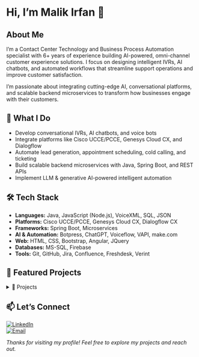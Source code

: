 # Hi, I’m Malik Irfan 👋

<!--
**malik-irfan/malik-irfan** is a ✨ _special_ ✨ repository because its `README.md` (this file) appears on your GitHub profile.

Here are some ideas to get you started: -->
<!--
- 🔭 I’m a Software Developer / IVR Analyst
- 🦚 Currently working to grow Mannai in software industory.
- 🌱 I’m currently learning microservices, Conversational AI, and CC tech...
-->
<!-- - 👯 I’m looking to collaborate on ...
*- 🤔 I’m looking for help with ...
- 💬 Ask me about ...
- 📫 How to reach me: ...
- 😄 Pronouns: ...
- ⚡ Fun fact: ...
-->


## About Me
I’m a Contact Center Technology and Business Process Automation specialist with 6+ years of experience building AI-powered, omni-channel customer experience solutions. I focus on designing intelligent IVRs, AI chatbots, and automated workflows that streamline support operations and improve customer satisfaction.

I’m passionate about integrating cutting-edge AI, conversational platforms, and scalable backend microservices to transform how businesses engage with their customers.



## 🚀 What I Do

- Develop conversational IVRs, AI chatbots, and voice bots  
- Integrate platforms like Cisco UCCE/PCCE, Genesys Cloud CX, and Dialogflow  
- Automate lead generation, appointment scheduling, cold calling, and ticketing  
- Build scalable backend microservices with Java, Spring Boot, and REST APIs  
- Implement LLM & generative AI-powered intelligent automation  



## 🛠️ Tech Stack

- **Languages:** Java, JavaScript (Node.js), VoiceXML, SQL, JSON  
- **Platforms:** Cisco UCCE/PCCE, Genesys Cloud CX, Dialogflow CX  
- **Frameworks:** Spring Boot, Microservices  
- **AI & Automation:** Botpress, ChatGPT, Voiceflow, VAPI, make.com  
- **Web:** HTML, CSS, Bootstrap, Angular, JQuery  
- **Databases:** MS-SQL, Firebase  
- **Tools:** Git, GitHub, Jira, Confluence, Freshdesk, Verint  




<!-- Project Detail -->


## 📂 Featured Projects

<details>
  <summary>📃 Projects</summary>


## Freshchat Text Interaction Capture Adapter
📆 2024

**What is it?**\
The Verint Freshchat Adapter provides organization with the ability to ingest Freshchat messaging, chat interactions into the Verint for use throught the suite of Verint applications.


**How does it work?**\
The Verint Freshcaht Text Interaction Adapter is an out-of-box capability that supports extraction of interaction data from Freshchat APIs and ingestion into Verint EDM.

Once configured, the adapter connects to Freshchat and brings text interactions into Verint EDM in near real-time. Once interactions are available within Verint EDM, they will be normalized among other EDM Interactions and seamlessly available for Search, Replay, Quality Monitoring, Text Analytics any other Verint applications which utilize captured interactions.

The Freshchat Text Interaction Adapter is built with features which ensure that data is not lost and extract data for specific channel. 


**What is required to implement?**\
To implement the Freshchat Interaction Adapter, customer need:
* Freshchat Cloud Environment, Freshchat Messaging
* Verint Engagement Data Management (in addition, Verint Quality Monitoring and Verint Text Analytic)
* API keys and associated configuration values for Freshchat and Verint EDM and/or Text Analytics

<div align="center">
    <img src="./Projects/project_design/Freshchat Text Ingestion Adapter.jpg" width="600" height="400"/>
</div>


**What are the benifits?**\
The Freshchat Text Interaction Adapter key benifits:\
* Help organization manage all their customer interactions in one place through Verint Engagement Data Management (EDM)
* Allow organizations to use Verint Quality Management to evaluate the quality of those interactions which occur through Freshchat communication platform
* Enable Verint Text Analytics to process Freshchat Chat interactions and gain insights through sentiment analysis, categorization, and key driver analysis



#### 🔨 Tools & Technology

<p align="center">
  <a href="https://skillicons.dev">
    <img src="https://skillicons.dev/icons?i=java,eclipse,postman,powershell,vscode,github,git" />
  </a>
</p>



## Genesys Cloud CX Integration with Google Dialogflow
📆 2024

**What is it?**\
The integration of Google Cloud Dialogflow within Genesys Cloud enables the use of Natural Language Understanding (NLU) to enhance inbound customer interactions. This solution allows customers to communicate naturally, helping the system better understand their intent and quickly route the interaction to a skilled agent when needed.

**How does it works?**\
Google Dialogflow, as a powerful Virtual Agent, is trained with specific data to recognize and understand customer intents during interactions. In this implementation, the Dialogflow bot is specifically trained to handle real estate-related queries, providing quick responses to common questions and tasks, such as property information, availability, and pricing. The system also includes a fallback mechanism that transfers the interaction to a live agent if the bot cannot resolve the query or if more complex assistance is needed.

Once integrated with Genesys Cloud, the Dialogflow bot is incorporated into the Architect call flows, allowing the system to call the bot when an inbound interaction occurs. This seamless integration ensures that customers can interact with the bot through a natural conversation, reducing the time needed to connect with agents while still offering the option for human assistance when necessary.


## Developed/Managed 30+ Reports & Dashboards (CUIC / Custom)
📆 2023-2024

I developed over 30 + reports and dashboards to meet the unique demands of contact center teams. These reports and dashboards were designed to help contact center managers and agents monitor performance metrics in real time, providing key insights into operational efficiency and customer satisfaction. By leveraging CUIC’s ability to fetch data from various Cisco contact center solutions, I tailored the reports and dashboards to meet specific business needs, ensuring they provide actionable insights for better decision-making.

The custom reports were designed to fetch and present data from the contact center’s underlying database, allowing managers to gain detailed insights into call volumes, agent performance, customer satisfaction, and wait times. I enabled the creation of custom queries to retrieve specific data sets, and also ensured that the reports could be easily customized to present relevant data to different stakeholders. This made the reports highly adaptable and accessible to various teams within the organization, from supervisors to top-level management, based on their role and requirements.

The dashboards I developed served as real-time visualization tools, consolidating key performance metrics into a user-friendly interface. These dashboards allowed both agents and managers to quickly assess performance, identify bottlenecks, and make real-time adjustments to improve the customer experience. With these custom dashboards and reports, contact center operations became more streamlined, enabling efficient monitoring of day-to-day activities and empowering teams to provide enhanced service and support.



## 7+ IVR Applications (Telenor Pakistan)
📆 2022

- Telenor Prepaid
- Telenor Postpaid
- Telenor Retailer
- Telenor UAN
- Telenor OB Offers
- Telenor OB VAS
- Telenor Smart Tune Active

**What are these helplines?**\
The Telenor helplines are a series of Interactive Voice Response (IVR) systems designed to streamline customer interactions and provide quick access to various services. They cover a range of customer needs, including prepaid and postpaid services, retailer support, UAN inquiries, and Value Added Services (VAS). These IVR helplines enable customers to resolve issues and access information without needing to speak to an agent, ensuring a faster, more efficient service experience.

**How does these works?**\
Each Telenor IVR helpline is tailored to handle specific customer queries, providing a self-service platform for tasks such as billing inquiries, package details, troubleshooting, and more. When a customer calls, the IVR system quickly guides them to the right option through an intuitive menu, eliminating the need to navigate long, complex menus. For instance, the Telenor Prepaid helpline enables users to manage their prepaid accounts, while the Postpaid and Retailer helplines serve different customer segments with specific queries.

These helplines are fully integrated with Telenor's backend CRM system, third-party solutions, and databases, ensuring that all customer interactions are handled smoothly and accurately. When needed, the system allows customers to connect with a live agent for further assistance. By automating routine processes and offering self-service options, these IVR systems reduce the need for manual intervention, improving efficiency and decreasing average handling time for customer service operations.



#### 🔨 Tools & Technology



<div align="center">
  <img src="./Projects/project_design/cisco-icon.png" width="55" height="55"/>
  <img width="50" src="https://user-images.githubusercontent.com/25181517/192107858-fe19f043-c502-4009-8c47-476fc89718ad.png" alt="REST" title="REST"/>
  <img src="./Projects/project_design/vxml.png" width="55" height="55"/>
  <img src="https://skillicons.dev/icons?i=java,eclipse,postman,github,git" />
   <img width="50" src="https://github.com/marwin1991/profile-technology-icons/assets/19180175/3b371807-db7c-45b4-8720-c0cfc901680a" alt="MSSQL" title="MSSQL"/>
</div>





## JBOSS Connector (REST API-based Bridge)
📆 2022



**What is it?**\
Jboss Connector is a REST API-based bridge that facilitates secure communication between Telenor's backend CRM systems, third-party software, and IVR applications. It exposes several APIs that simplify and secure data exchange between various backend systems and front-end IVR solutions.

**How does it works**\
Jboss Connector serves as the intermediary between Telenor’s IVR applications and its backend systems, allowing seamless communication through a secure REST API interface. When an IVR application requires access to data or services from the backend, it sends a request to the Jboss Connector, which securely handles the request and forwards it to the appropriate backend system. The two-way authentication mechanism ensures that the communication remains secure at all times, preventing unauthorized access to sensitive information.

The Jboss Connector abstracts the complexities of the underlying backend systems by providing developers with easy-to-consume APIs, which allows them to focus on building custom solutions without needing to understand the details of the backend technologies. These APIs expose functionalities that can be utilized to integrate various services, such as CRM data retrieval or third-party application interaction, within the IVR workflows. This enhances the flexibility and scalability of the IVR system, making it easier to expand or modify its functionality as business needs evolve.



#### 🔨 Tools & Technology

<div align="center">
  <img width="50" src="https://user-images.githubusercontent.com/25181517/192107858-fe19f043-c502-4009-8c47-476fc89718ad.png" alt="REST" title="REST"/>
  <img width="50" src="https://user-images.githubusercontent.com/25181517/183891303-41f257f8-6b3d-487c-aa56-c497b880d0fb.png" alt="Spring Boot" title="Spring Boot"/>
  <img src="https://skillicons.dev/icons?i=java,idea,eclipse,postman,github,git,stackoverflow,sublime" />
  <img width="50" src="https://github.com/marwin1991/profile-technology-icons/assets/19180175/3b371807-db7c-45b4-8720-c0cfc901680a" alt="MSSQL" title="MSSQL"/>
</div>



## SMPP Connector
📆 2022

**What is it?**\
The SMPP Connector is a solution designed to enable short messaging functionality for applications using the SMPP protocol. It facilitates communication with SMS centers, SMS gateways, and SMPP gateways for sending SMS messages.

**How does it works?**\
The SMPP Connector uses the SMPP (Short Message Peer-to-Peer) protocol, an open industry standard, to establish communication between applications and Short Message Service Centers (SMSC). This connection allows applications to send and receive SMS messages efficiently by interacting with various messaging entities, including Routing Entities (RE) and Message Centers (MC). The connector enables seamless integration for functionalities such as sending One-Time Passwords (OTPs), billing details, and menu options to customers through SMS.

In the case of Telenor's IVR applications, the SMPP Connector is used to send critical information like OTPs and billing details to customers in real-time. The IVR applications are integrated with this connector, enabling them to deliver messages to customers directly through SMS, improving customer experience and service accessibility without requiring additional manual processes.


#### 🔨 Tools & Technology

<div align="center">
  <img width="50" src="https://user-images.githubusercontent.com/25181517/192107858-fe19f043-c502-4009-8c47-476fc89718ad.png" alt="REST" title="REST"/>
  <img src="https://skillicons.dev/icons?i=java,idea,eclipse,postman,github,git,stackoverflow" />
</div>



<!-- Projects for PTCL -->

## PTCL 1218 Helpline (IVR Application - Cisco) 
📆 2018-2021

**What is it?**\
PTCL 1218: An Advanced IVR Self-Service Solution for Seamless Customer Support.

**How does it work?**\
PTCL 1218 is an innovative IVR (Interactive Voice Response) solution designed to provide PTCL customers with a seamless self-service experience over the phone. This application enables users to quickly resolve queries without the need for agent intervention, offering a variety of options such as troubleshooting, complaint management, bill inquiries, package details, bill payments, and recharges. Should customers require further assistance, they can easily connect with a live agent.

Internally, the self-service system is organized into distinct modules, each addressing specific customer needs. PTCL 1218 is fully integrated with backend systems through REST APIs and CRM tools, ensuring efficient handling of all customer queries.

Developed using Cisco Call Studio, PTCL 1218 is a VXML application that operates on the Cisco CVP (Customer Voice Portal) server, delivering an enhanced user experience.


#### 🔨 Tools & Technology



<p align="center">
  <img src="./Projects/project_design/cisco-icon.png" width="55" height="55"/>
  <img src="./Projects/project_design/vxml.png" width="55" height="55"/>
  <a href="https://skillicons.dev">
    <img src="https://skillicons.dev/icons?i=java,eclipse,postman,github,git" />
  </a>
</p>





## PTCL Post Call Survey (IVR Application - Cisco) 
📆 2018-2021

**What is it?**\
PTCL PCS: A Post-Call Survey Solution for Instant Customer Feedback.
Gathers Insights on Service Quality and Satisfaction for Continuous Improvement.

**How does it work?**\
PTCL PCS (Post Call Survey) works by collecting immediate feedback from customers after their interaction with support agents. Once the call ends, the system prompts the customer to participate in a brief survey, typically consisting of questions about service quality, agent helpfulness, and overall satisfaction. These questions are designed to gauge the customer’s experience and gather actionable insights that can drive service improvements.

The survey is seamlessly integrated with PTCL's CRM systems, ensuring that the feedback is linked directly to specific customer interactions. This integration allows for personalized insights, helping the company better understand customer needs and expectations. The primary goal of PTCL PCS is not only to measure customer satisfaction but also to identify areas for enhancement in service delivery, ultimately improving the overall customer experience.


#### 🔨 Tools & Technology



<p align="center">
  <img src="./Projects/project_design/cisco-icon.png" width="55" height="55"/>
  <img src="./Projects/project_design/vxml.png" width="55" height="55"/>
  <img width="50" src="https://github.com/marwin1991/profile-technology-icons/assets/19180175/3b371807-db7c-45b4-8720-c0cfc901680a" alt="MSSQL" title="MSSQL"/>
  <img width="50" src="https://user-images.githubusercontent.com/25181517/192107858-fe19f043-c502-4009-8c47-476fc89718ad.png" alt="REST" title="REST"/>
  <a href="https://skillicons.dev">
    <img src="https://skillicons.dev/icons?i=java,eclipse,postman,github,git" />
  </a>
</p>






## One-Window: A Unified Agent Interface 
📆 2018-2021

**What is it?**\
One Window: Empowering Agents with a Unified Dashboard for Efficient Customer Support.

**How it works and its features?**\
One Window is a comprehensive solution that consolidates multiple customer service modules into a single, unified screen. When a call is connected to an agent, the One Window interface automatically pops up with all relevant customer details, including personal information, billing status, package details, complaints, device status, and more. This integration with backend CRM systems and third-party tools ensures agents have immediate access to the most up-to-date information without switching between multiple windows, significantly reducing search time and minimizing average handling time.

The solution allows agents to perform a variety of tasks directly from the interface, streamlining their workflow and improving efficiency. Key features include:

- Instant customer profile display upon call connection.
- Ability to update customer profiles and change packages.
- Real-time access to complaints status and device information.
- Activation of VAS (Value Added Services) directly from the interface.
- Integration with IVR data, displaying information like IVR menu selections and interaction history. This seamless design enhances the customer service experience by equipping agents with the tools they need to provide fast, informed assistance.

#### 🔨 Tools & Technology



<p align="center">
	<code><img width="50" src="https://user-images.githubusercontent.com/25181517/183890595-779a7e64-3f43-4634-bad2-eceef4e80268.png" alt="Angular" title="Angular"/></code>
	<code><img width="50" src="https://user-images.githubusercontent.com/25181517/117447155-6a868a00-af3d-11eb-9cfe-245df15c9f3f.png" alt="JavaScript" title="JavaScript"/></code>
	<code><img width="50" src="https://user-images.githubusercontent.com/25181517/192107854-765620d7-f909-4953-a6da-36e1ef69eea6.png" alt="HTTP" title="HTTP"/></code>
	<code><img width="50" src="https://user-images.githubusercontent.com/25181517/192158954-f88b5814-d510-4564-b285-dff7d6400dad.png" alt="HTML" title="HTML"/></code>
	<code><img width="50" src="https://user-images.githubusercontent.com/25181517/183898674-75a4a1b1-f960-4ea9-abcb-637170a00a75.png" alt="CSS" title="CSS"/></code>
	<code><img width="50" src="https://user-images.githubusercontent.com/25181517/183898054-b3d693d4-dafb-4808-a509-bab54cf5de34.png" alt="Bootstrap" title="Bootstrap"/></code>
  <img src="./Projects/project_design/cisco-icon.png" width="55" height="55"/>
  <img src="./Projects/project_design/cisco-finesse.jpg" width="55" height="55"/>
  <img src="./Projects/project_design/vxml.png" width="55" height="55"/>
  <img width="50" src="https://github.com/marwin1991/profile-technology-icons/assets/19180175/3b371807-db7c-45b4-8720-c0cfc901680a" alt="MSSQL" title="MSSQL"/>
  <img width="50" src="https://user-images.githubusercontent.com/25181517/192107858-fe19f043-c502-4009-8c47-476fc89718ad.png" alt="REST" title="REST"/>
  <a href="https://skillicons.dev">
    <img src="https://skillicons.dev/icons?i=postman,github,git" />
  </a>
</p>




## One-Window-Connector 
📆 2018-2021

**What is it?**\
One Window Connector is a REST API-based bridge that links the One-Window-Gadget with PTCL’s backend CRM systems and third-party software. It provides secure, easy access to various backend services through a unified API layer.

**How does it works?**\
One Window Connector acts as an intermediary, allowing the One-Window Unified Agent Interface to seamlessly interact with PTCL's backend CRM system and third-party applications. It exposes a set of APIs that simplify and secure the communication between the front-end interface and multiple backend systems, ensuring efficient data flow without direct interaction with the underlying technologies.

For developers, One Window Connector offers a RESTful API solution that abstracts the complexities of backend systems. This enables them to consume APIs and create custom solutions without needing to understand the intricate workings of the backend software, making development faster and more flexible.


#### 🔨 Tools & Technology

<div align="center">
  <img width="50" src="https://user-images.githubusercontent.com/25181517/192107858-fe19f043-c502-4009-8c47-476fc89718ad.png" alt="REST" title="REST"/>
  <img width="50" src="https://user-images.githubusercontent.com/25181517/183891303-41f257f8-6b3d-487c-aa56-c497b880d0fb.png" alt="Spring Boot" title="Spring Boot"/>
  <img src="https://skillicons.dev/icons?i=java,docker,idea,eclipse,postman,github,git,stackoverflow,sublime" />
  <img width="50" src="https://github.com/marwin1991/profile-technology-icons/assets/19180175/3b371807-db7c-45b4-8720-c0cfc901680a" alt="MSSQL" title="MSSQL"/>
</div>


</details>
<!-- Project end -->


## 📫 Let’s Connect

[![LinkedIn](https://img.shields.io/badge/LinkedIn-%230077B5.svg?style=for-the-badge&logo=linkedin&logoColor=white)](https://linkedin.com/in/im-irfanmalik)  
[![Email](https://img.shields.io/badge/Email-D14836?style=for-the-badge&logo=gmail&logoColor=white)](mailto:m.irfanawan77@gmail.com)



*Thanks for visiting my profile! Feel free to explore my projects and reach out.*
















